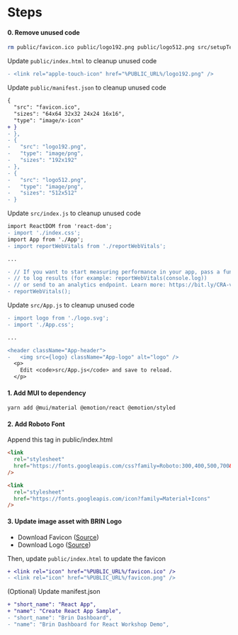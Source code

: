 # Steps

#### 0. Remove unused code

```sh
rm public/favicon.ico public/logo192.png public/logo512.png src/setupTests.js src/reportWebVitals.js src/logo.svg src/App.test.js src/App.css src/index.css
```

Update `public/index.html` to cleanup unused code

```diff
- <link rel="apple-touch-icon" href="%PUBLIC_URL%/logo192.png" />
```

Update `public/manifest.json` to cleanup unused code

```diff
{
  "src": "favicon.ico",
  "sizes": "64x64 32x32 24x24 16x16",
  "type": "image/x-icon"
+ }
- },
- {
-   "src": "logo192.png",
-   "type": "image/png",
-   "sizes": "192x192"
- },
- {
-   "src": "logo512.png",
-   "type": "image/png",
-   "sizes": "512x512"
- }
```

Update `src/index.js` to cleanup unused code

```diff
import ReactDOM from 'react-dom';
- import './index.css';
import App from './App';
- import reportWebVitals from './reportWebVitals';

...

- // If you want to start measuring performance in your app, pass a function
- // to log results (for example: reportWebVitals(console.log))
- // or send to an analytics endpoint. Learn more: https://bit.ly/CRA-vitals
- reportWebVitals();
```

Update `src/App.js` to cleanup unused code

```diff
- import logo from './logo.svg';
- import './App.css';

...

<header className="App-header">
-   <img src={logo} className="App-logo" alt="logo" />
  <p>
    Edit <code>src/App.js</code> and save to reload.
  </p>
```

#### 1. Add MUI to dependency

```sh
yarn add @mui/material @emotion/react @emotion/styled
```

#### 2. Add Roboto Font

Append this tag in public/index.html

```html
<link
  rel="stylesheet"
  href="https://fonts.googleapis.com/css?family=Roboto:300,400,500,700&display=swap"
/>

<link
  rel="stylesheet"
  href="https://fonts.googleapis.com/icon?family=Material+Icons"
/>
```

#### 3. Update image asset with BRIN Logo

* Download Favicon ([Source](https://www.brin.go.id/wp-content/themes/ristekdikti2018/assets/img/new_favicon.png))
* Download Logo ([Source](https://www.brin.go.id/wp-content/themes/ristekdikti2018/assets/img/new_brinlogo.png))

Then, update `public/index.html` to update the favicon

```diff
+ <link rel="icon" href="%PUBLIC_URL%/favicon.ico" />
- <link rel="icon" href="%PUBLIC_URL%/favicon.png" />
```

(Optional) Update manifest.json

```diff
+ "short_name": "React App",
+ "name": "Create React App Sample",
- "short_name": "Brin Dashboard",
- "name": "Brin Dashboard for React Workshop Demo",
```
